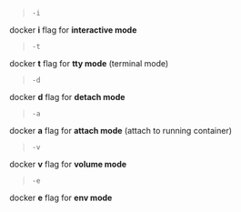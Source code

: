 > `-i`

docker **i** flag for **interactive mode**

> `-t`

docker **t** flag for **tty mode** (terminal mode)

> `-d`

docker **d** flag for **detach mode**

> `-a`

docker **a** flag for **attach mode** (attach to running container)

> `-v`

docker **v** flag for **volume mode**

> `-e`

docker **e** flag for **env mode**
